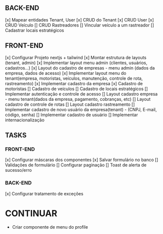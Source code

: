 ## BACK-END

[x] Mapear entidades Tenant, User
[x] CRUD do Tenant
[x] CRUD User
[x] CRUD Veículo
[] CRUD Rastreadores
[] Vincular veículo a um rastreador
[] Cadastrar locais estratégicos

## FRONT-END

[x] Configurar Projeto nextjs + tailwind
[x] Montar estrutura de layouts (tenant, admin)
[x] Implementar layout menu admin (clientes, usuários, cadastros...)
[x] Layout do cadastro de empresas - menu admin (dados da empresa, dados de acesso)
[x] Implementar layout menu do tenant(empresa, motoristas, veículos, manutenção, controle de rota, rastreamento)
[x] Implementar cadastro da empresa
[x] Cadastro de motoristas
[] Cadastro de veículos
[] Cadastro de locais estratégicos
[] Implementar autenticação e controle de acesso
[] Layout cadastro empresa - menu tenant(dados da empresa, pagamento, cobranças, etc)
[] Layout cadastro de controle de rotas
[] Layout cadastro rastreamento
[] Implementar cadastro de novo usuário da empresa(tenant) - (CNPJ, E-mail, código, senha)
[] Implementar cadastro de usuário
[] Implementar internacionalização

## TASKS

### FRONT-END
[x] Configurar máscaras dos componentes
[x] Salvar formulário no banco
[] Validações de formulário
[] Configurar paginação
[] Toast de alerta de sucesso/erro

### BACK-END
[x] Configurar tratamento de exceções

# CONTINUAR
- Criar componente de menu do profile
